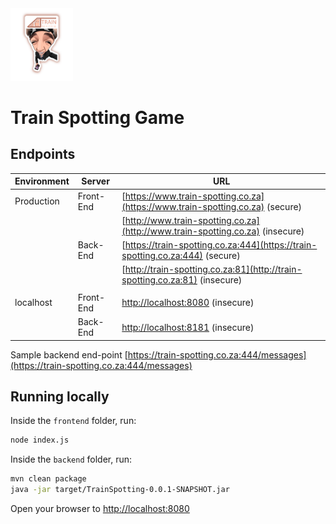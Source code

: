 <img src="./frontend/public/TrainSpottingLogo.png" alt="" width="100">

# Train Spotting Game

## Endpoints

| Environment | Server | URL |
|-----|-----|-----|
| Production | Front-End | [https://www.train-spotting.co.za](https://www.train-spotting.co.za) (secure) |
|  |  | [http://www.train-spotting.co.za](http://www.train-spotting.co.za) (insecure) |
|  | Back-End | [https://train-spotting.co.za:444](https://train-spotting.co.za:444) (secure) |
|  |  | [http://train-spotting.co.za:81](http://train-spotting.co.za:81) (insecure) |
|  |  |  |
| localhost | Front-End | [http://localhost:8080](http://localhost:8080) (insecure) |
|  | Back-End | [http://localhost:8181](http://localhost:8181) (insecure) |

Sample backend end-point
[https://train-spotting.co.za:444/messages](https://train-spotting.co.za:444/messages)

## Running locally

Inside the `frontend` folder, run:

```bash
node index.js
```

Inside the `backend` folder, run:

```bash
mvn clean package
java -jar target/TrainSpotting-0.0.1-SNAPSHOT.jar
```

Open your browser to [http://localhost:8080](http://localhost:8080)
